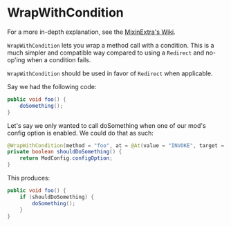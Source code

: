 # WrapWithCondition

For a more in-depth explanation, see the [MixinExtra's Wiki](https://github.com/LlamaLad7/MixinExtras/wiki/WrapWithCondition).

`WrapWithCondition` lets you wrap a method call with a condition. This is a much simpler and compatible way compared to using a `Redirect` and no-op'ing when a condition fails.

`WrapWithCondition` should be used in favor of `Redirect` when applicable.

Say we had the following code:

```java
public void foo() {
    doSomething();
}
```

Let's say we only wanted to call doSomething when one of our mod's config option is enabled. We could do that as such:

```java
@WrapWithCondition(method = "foo", at = @At(value = "INVOKE", target = "doSomething()V"))
private boolean shouldDoSomething() {
    return ModConfig.configOption;
}
```

This produces:

```java
public void foo() {
    if (shouldDoSomething) {
        doSomething();
    }
}
```
